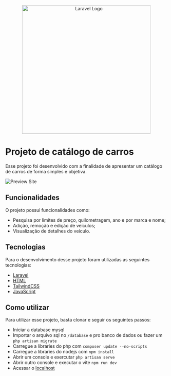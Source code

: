 <p align="center"><a href="https://laravel.com" target="_blank"><img src="https://raw.githubusercontent.com/laravel/art/master/logo-lockup/5%20SVG/2%20CMYK/1%20Full%20Color/laravel-logolockup-cmyk-red.svg" width="400" alt="Laravel Logo"></a></p>



# Projeto de catálogo de carros

Esse projeto foi desenvolvido com a finalidade de apresentar um catálogo de carros de forma simples e objetiva.

![Preview Site](https://cdn.discordapp.com/attachments/936680171354849391/1065689464703295558/image.png)

## Funcionalidades

O projeto possui funcionalidades como:

- Pesquisa por limites de preço, quilometragem, ano e por marca e nome;
- Adição, remoção e edição de veículos;
- Visualização de detalhes do veículo.

## Tecnologias

Para o desenvolvimento desse projeto foram utilizadas as seguintes tecnologias:

- [Laravel](https://laravel.com/)
- [HTML](https://www.w3.org/TR/html52/)
- [TailwindCSS](https://tailwindcss.com/)
- [JavaScript](https://www.javascript.com/)

## Como utilizar

Para utilizar esse projeto, basta clonar e seguir os seguintes passos:
- Iniciar a database mysql
- Importar o arquivo sql no `/database` e pro banco de dados ou fazer um `php artisan migrate`
- Carregue a libraries do php com `composer update --no-scripts`
- Carregue a libraries do nodejs com `npm install`
- Abrir um console e exercutar `php artisan serve`
- Abrir outro console e executar o vite `npm run dev`
- Acessar o [localhost](http://localhost:8000/)

